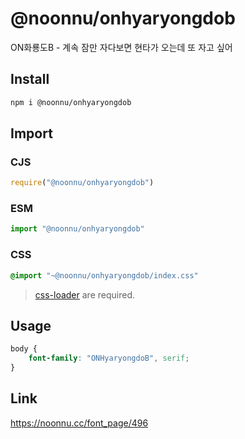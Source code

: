 # @noonnu/onhyaryongdob
ON화룡도B - 계속 잠만 자다보면 현타가 오는데 또 자고 싶어

## Install
```sh
npm i @noonnu/onhyaryongdob
```
## Import
### CJS
```js
require("@noonnu/onhyaryongdob")
```
### ESM
```js
import "@noonnu/onhyaryongdob"
```
### CSS 
```css
@import "~@noonnu/onhyaryongdob/index.css"
```
> [css-loader](https://github.com/webpack-contrib/css-loader) are required.

## Usage
```css
body {
    font-family: "ONHyaryongdoB", serif;
}
```

## Link
https://noonnu.cc/font_page/496